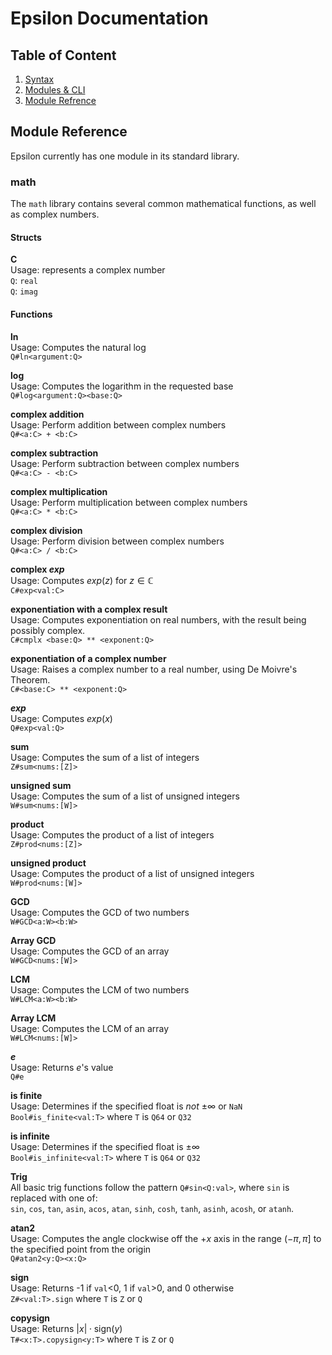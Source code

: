 # Epsilon Documentation

## Table of Content

1. [Syntax](/docs/syntax.md)
1. [Modules & CLI](/docs/modules.md)
1. [Module Refrence](/docs/modref.md)

## Module Reference

Epsilon currently has one module in its standard library.

### math

The `math` library contains several common mathematical functions, as well as complex numbers.

#### Structs

**C**<br>
Usage: represents a complex number<br>
`Q`: `real`<br>
`Q`: `imag`

#### Functions

**ln**<br>
Usage: Computes the natural log<br>
`Q#ln<argument:Q>`

**log**<br>
Usage: Computes the logarithm in the requested base<br>
`Q#log<argument:Q><base:Q>`

**complex addition**<br>
Usage: Perform addition between complex numbers<br>
`Q#<a:C> + <b:C>`

**complex subtraction**<br>
Usage: Perform subtraction between complex numbers<br>
`Q#<a:C> - <b:C>`

**complex multiplication**<br>
Usage: Perform multiplication between complex numbers<br>
`Q#<a:C> * <b:C>`

**complex division**<br>
Usage: Perform division between complex numbers<br>
`Q#<a:C> / <b:C>`

**complex $exp$**<br>
Usage: Computes $exp(z)$ for $z\in\mathbb{C}$<br>
`C#exp<val:C>`

**exponentiation with a complex result**<br>
Usage: Computes exponentiation on real numbers, with the result being possibly complex.<br>
`C#cmplx <base:Q> ** <exponent:Q>`

**exponentiation of a complex number**<br>
Usage: Raises a complex number to a real number, using De Moivre's Theorem.<br>
`C#<base:C> ** <exponent:Q>`

**$exp$**<br>
Usage: Computes $exp(x)$<br>
`Q#exp<val:Q>`

**sum**<br>
Usage: Computes the sum of a list of integers<br>
`Z#sum<nums:[Z]>`

**unsigned sum**<br>
Usage: Computes the sum of a list of unsigned integers<br>
`W#sum<nums:[W]>`

**product**<br>
Usage: Computes the product of a list of integers<br>
`Z#prod<nums:[Z]>`

**unsigned product**<br>
Usage: Computes the product of a list of unsigned integers<br>
`W#prod<nums:[W]>`

**GCD**<br>
Usage: Computes the GCD of two numbers<br>
`W#GCD<a:W><b:W>`

**Array GCD**<br>
Usage: Computes the GCD of an array<br>
`W#GCD<nums:[W]>`

**LCM**<br>
Usage: Computes the LCM of two numbers<br>
`W#LCM<a:W><b:W>`

**Array LCM**<br>
Usage: Computes the LCM of an array<br>
`W#LCM<nums:[W]>`

**$e$**<br>
Usage: Returns $e$'s value<br>
`Q#e`

**is finite**<br>
Usage: Determines if the specified float is *not* $\pm\infty$ or `NaN`<br>
`Bool#is_finite<val:T>` where `T` is `Q64` or `Q32`

**is infinite**<br>
Usage: Determines if the specified float is $\pm\infty$<br>
`Bool#is_infinite<val:T>` where `T` is `Q64` or `Q32`

**Trig**<br>
All basic trig functions follow the pattern `Q#sin<Q:val>`, where `sin` is replaced with one of:<br>
`sin`, `cos`, `tan`, `asin`, `acos`, `atan`, `sinh`, `cosh`, `tanh`, `asinh`, `acosh`, or `atanh`.

**atan2**<br>
Usage: Computes the angle clockwise off the $+x$ axis in the range $(-\pi,\pi]$ to the specified point from the origin<br>
`Q#atan2<y:Q><x:Q>`

**sign**<br>
Usage: Returns -1 if `val`<0, 1 if `val`>0, and 0 otherwise<br>
`Z#<val:T>.sign` where `T` is `Z` or `Q`

**copysign**<br>
Usage: Returns $|x|\cdot\text{sign}(y)$<br>
`T#<x:T>.copysign<y:T>` where `T` is `Z` or `Q`
